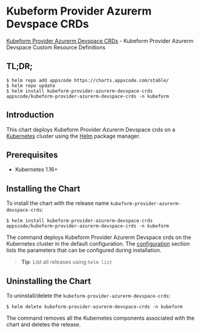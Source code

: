 # Kubeform Provider Azurerm Devspace CRDs

[Kubeform Provider Azurerm Devspace CRDs](https://github.com/kubeform) - Kubeform Provider Azurerm Devspace Custom Resource Definitions

## TL;DR;

```console
$ helm repo add appscode https://charts.appscode.com/stable/
$ helm repo update
$ helm install kubeform-provider-azurerm-devspace-crds appscode/kubeform-provider-azurerm-devspace-crds -n kubeform
```

## Introduction

This chart deploys Kubeform Provider Azurerm Devspace crds on a [Kubernetes](http://kubernetes.io) cluster using the [Helm](https://helm.sh) package manager.

## Prerequisites

- Kubernetes 1.16+

## Installing the Chart

To install the chart with the release name `kubeform-provider-azurerm-devspace-crds`:

```console
$ helm install kubeform-provider-azurerm-devspace-crds appscode/kubeform-provider-azurerm-devspace-crds -n kubeform
```

The command deploys Kubeform Provider Azurerm Devspace crds on the Kubernetes cluster in the default configuration. The [configuration](#configuration) section lists the parameters that can be configured during installation.

> **Tip**: List all releases using `helm list`

## Uninstalling the Chart

To uninstall/delete the `kubeform-provider-azurerm-devspace-crds`:

```console
$ helm delete kubeform-provider-azurerm-devspace-crds -n kubeform
```

The command removes all the Kubernetes components associated with the chart and deletes the release.


